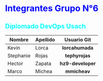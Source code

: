 # <span style="color: blue;">Integrantes __Grupo N°6__</span>
## <span style="color: cyan;">Diplomado DevOps Usach</span>


| Nombre | Apellido | Usuario Git |
| ------------- | ------------- |:-------------:|
| Kevin | Lorca | **lorcahumada** |
| Stephanie | Rojas | **tephyrojas** |
| Hector | Zapata | **hz9-developer** |
| Marco | Michea | **mmicheav** |